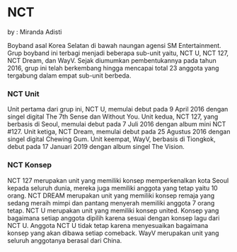 # NCT

by : Miranda Adisti

Boyband asal Korea Selatan di bawah naungan agensi SM Entertainment. Grup boyband ini terbagi menjadi beberapa sub-unit yaitu, NCT U, NCT 127, NCT Dream, dan WayV. Sejak diumumkan pembentukannya pada tahun 2016, grup ini telah berkembang hingga mencapai total 23 anggota yang tergabung dalam empat sub-unit berbeda.

### NCT Unit

Unit pertama dari grup ini, NCT U, memulai debut pada 9 April 2016 dengan singel digital The 7th Sense dan Without You. Unit kedua, NCT 127, yang berbasis di Seoul, memulai debut pada 7 Juli 2016 dengan album mini NCT #127. Unit ketiga, NCT Dream, memulai debut pada 25 Agustus 2016 dengan singel digital Chewing Gum. Unit keempat, WayV, berbasis di Tiongkok, debut pada 17 Januari 2019 dengan album singel The Vision.

### NCT Konsep

NCT 127 merupakan unit yang memiliki konsep memperkenalkan kota Seoul kepada seluruh dunia, mereka juga memiliki anggota yang tetap yaitu 10 orang.
NCT DREAM merupakan unit yang memiliki konsep remaja yang sedang meraih mimpi dan pantang menyerah memiliki anggota 7 orang tetap.
NCT U merupakan unit yang memiliki konsep united. Konsep yang bagaimana setiap anggota dipilih karena sesuai dengan konsep lagu dari NCT U. Anggota NCT U tidak tetap karena menyesuaikan bagaimana konsep yang akan dibawa setiap comeback.
WayV merupakan unit yang seluruh anggotanya berasal dari China.

